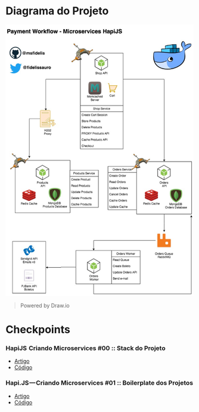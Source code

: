 

# Diagrama do Projeto 

![Diagrama do Projeto](/docs/microservices-hapijs-project.png)
> Powered by Draw.io


# Checkpoints

### HapiJS  Criando Microservices #00 :: Stack do Projeto
* [Artigo]()
* [Código](https://github.com/msfidelis/hapi-payment-workflow/tree/v0)

### Hapi.JS — Criando Microservices #01 :: Boilerplate dos Projetos
* [Artigo]()
* [Código](https://github.com/msfidelis/hapi-payment-workflow/tree/v1)



